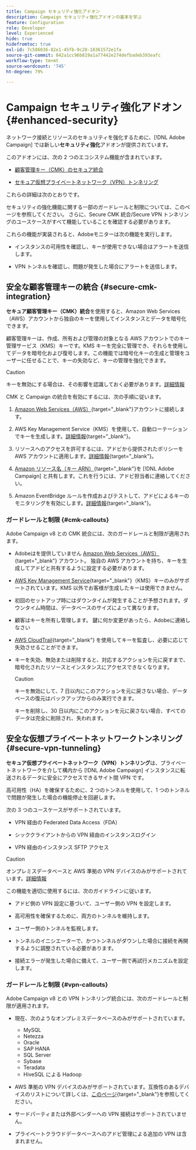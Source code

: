 ```yaml
---
title: Campaign セキュリティ強化アドオン
description: Campaign セキュリティ強化アドオンの基本を学ぶ
feature: Configuration
role: Developer
level: Experienced
hide: true
hidefromtoc: true
exl-id: 7c586836-82e1-45fb-9c28-18361572e1fa
source-git-commit: 042a1cc96b819a1a77442e274defbadeb393eafc
workflow-type: tm+mt
source-wordcount: '745'
ht-degree: 79%

---
```



# Campaign セキュリティ強化アドオン {#enhanced-security}

ネットワーク接続とリソースのセキュリティを強化するために、[!DNL Adobe Campaign] では新しい&#x200B;**セキュリティ強化**&#x200B;アドオンが提供されています。

このアドオンには、次の 2 つのエコシステム機能が含まれています。

* [顧客管理キー（CMK）のセキュア統合](#secure-cmk-integration)

* [セキュア仮想プライベートネットワーク（VPN）トンネリング](#secure-vpn-tunneling)

これらの詳細は次のとおりです。

セキュリティの強化機能に関する一部のガードレールと制限については、このページを参照してください。 さらに、Secure CMK 統合/Secure VPN トンネリングのユースケースがすべて機能していることを確認する必要があります。

これらの機能が実装されると、Adobeモニターは次の機能を実行します。

* インスタンスの可用性を確認し、キーが使用できない場合はアラートを送信します。

* VPN トンネルを確認し、問題が発生した場合にアラートを送信します。

## 安全な顧客管理キーの統合 {#secure-cmk-integration}

**セキュア顧客管理キー（CMK）統合**&#x200B;を使用すると、Amazon Web Services（AWS）アカウントから独自のキーを使用してインスタンスとデータを暗号化できます。

顧客管理キーは、作成、所有および管理の対象となる AWS アカウントでのキー管理サービス（KMS）キーです。KMS キーを完全に管理でき、それらを使用してデータを暗号化および復号します。この機能では暗号化キーの生成と管理をユーザーに任せることで、キーの失効など、キーの管理を強化できます。

>[!CAUTION]
>
>キーを無効にする場合は、その影響を認識しておく必要があります。[詳細情報](#cmk-callouts)

CMK と Campaign の統合を有効にするには、次の手順に従います。

1. [Amazon Web Services（AWS）](https://aws.amazon.com/jp/){target="_blank"}アカウントに接続します。

1. AWS Key Management Service（KMS）を使用して、自動ローテーションでキーを生成します。[詳細情報](https://docs.aws.amazon.com/ja_jp/kms/latest/developerguide/create-keys.html){target="_blank"}。

1. リソースへのアクセスを許可するには、アドビから提供されたポリシーを AWS アカウントに適用します。[詳細情報](https://docs.aws.amazon.com/ja_jp/kms/latest/developerguide/key-policy-services.html){target="_blank"}。<!--link TBC-->

1. [Amazon リソース名（キー ARN）](https://docs.aws.amazon.com/ja_jp/kms/latest/developerguide/find-cmk-id-arn.html){target="_blank"}を [!DNL Adobe Campaign] と共有します。これを行うには、アドビ担当者に連絡してください。<!--or Adobe transition manager?-->

1. Amazon EventBridge ルールを作成およびテストして、アドビによるキーのモニタリングを有効にします。[詳細情報](https://docs.aws.amazon.com/ja_jp/eventbridge/latest/userguide/eb-rules.html){target="_blank"}。


### ガードレールと制限 {#cmk-callouts}

Adobe Campaign v8 との CMK 統合には、次のガードレールと制限が適用されます。

* Adobeはを提供していません [Amazon Web Services（AWS）](https://aws.amazon.com/jp/){target="_blank"} アカウント。 独自の AWS アカウントを持ち、キーを生成してアドビと共有するように設定する必要があります。

* [AWS Key Management Service](https://docs.aws.amazon.com/ja_jp/kms/latest/developerguide/overview.html){target="_blank"}（KMS）キーのみがサポートされています。KMS 以外でお客様が生成したキーは使用できません。

* 初回のセットアップ時にはダウンタイムが発生することが予想されます。&#x200B;ダウンタイム時間は、データベースのサイズによって異なります。

* 顧客はキーを所有し管理します。 鍵に何か変更があったら、Adobeに連絡しなさい&#x200B;

* [AWS CloudTrail](https://docs.aws.amazon.com/ja_jp/awscloudtrail/latest/userguide/cloudtrail-user-guide.html){target="_blank"} を使用してキーを監査し、必要に応じて失効させることができます。

* キーを失効、無効または削除すると、対応するアクションを元に戻すまで、暗号化されたリソースとインスタンスにアクセスできなくなります。

  >[!CAUTION]
  >
  >キーを無効にして、7 日以内にこのアクションを元に戻さない場合、データベースの復元はバックアップからのみ実行できます。
  >
  >キーを削除し、30 日以内にこのアクションを元に戻さない場合、すべてのデータは完全に削除され、失われます。

## 安全な仮想プライベートネットワークトンネリング {#secure-vpn-tunneling}

**セキュア仮想プライベートネットワーク（VPN）トンネリング**&#x200B;は、プライベートネットワークを介して構内から [!DNL Adobe Campaign] インスタンスに転送されるデータに安全にアクセスできるサイト間 VPN です。

<!--As it connects two networks together, it is a site-to-site VPN.-->

高可用性（HA）を確保するために、2 つのトンネルを使用して、1 つのトンネルで問題が発生した場合の機能停止を回避します。

次の 3 つのユースケースがサポートされています。

* VPN 経由の Federated Data Access（FDA）<!--to access your on-premise database from the Campaign instance over VPN-->

* シッククライアントからの VPN 経由のインスタンスログイン

* VPN 経由のインスタンス SFTP アクセス

>[!CAUTION]
>
>オンプレミスデータベースと AWS 準拠の VPN デバイスのみがサポートされています。[詳細情報](#vpn-callouts)

この機能を適切に使用するには、次のガイドラインに従います。

* アドビ側の VPN 設定に基づいて、ユーザー側の VPN を設定します。

* 高可用性を確保するために、両方のトンネルを維持します。

* ユーザー側のトンネルを監視します。

* トンネルのイニシエーターで、かつトンネルがダウンした場合に接続を再開するように調整されている必要があります。

* 接続エラーが発生した場合に備えて、ユーザー側で再試行メカニズムを設定します。


### ガードレールと制限 {#vpn-callouts}

Adobe Campaign v8 との VPN トンネリング統合には、次のガードレールと制限が適用されます。

* 現在、次のようなオンプレミスデータベースのみがサポートされています。<!--Richa to check the list with PM-->

   * MySQL
   * Netezza
   * Oracle
   * SAP HANA
   * SQL Server
   * Sybase
   * Teradata
   * HiveSQL による Hadoop

* AWS 準拠の VPN デバイスのみがサポートされています。互換性のあるデバイスのリストについて詳しくは、[このページ](https://docs.aws.amazon.com/ja_jp/vpn/latest/s2svpn/your-cgw.html#example-configuration-files){target="_blank"}<!--check which list should be communicated-->を参照してください。

* サードパーティまたは外部ベンダーへの VPN 接続はサポートされていません。

* プライベートクラウドデータベースへのアドビ管理による追加の VPN は含まれません。
